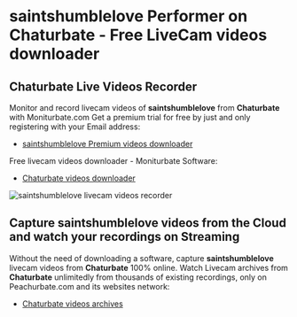 # saintshumblelove Performer on Chaturbate - Free LiveCam videos downloader

## Chaturbate Live Videos Recorder

Monitor and record livecam videos of **saintshumblelove** from **Chaturbate** with Moniturbate.com
Get a premium trial for free by just and only registering with your Email address:
* [saintshumblelove Premium videos downloader](https://moniturbate.com/request-demo-licence-key.html)

Free livecam videos downloader - Moniturbate Software:
* [Chaturbate videos downloader](https://moniturbate.com/moniturbate-download-software.html)

![saintshumblelove livecam videos recorder](https://peachurnet.com/templates/moniturbate-software.png)


## Capture saintshumblelove videos from the Cloud and watch your recordings on Streaming

Without the need of downloading a software, capture **saintshumblelove** livecam videos from **Chaturbate** 100% online.
Watch Livecam archives from **Chaturbate** unlimitedly from thousands of existing recordings, only on Peachurbate.com and its websites network:
* [Chaturbate videos archives](https://peachurnet.com/)